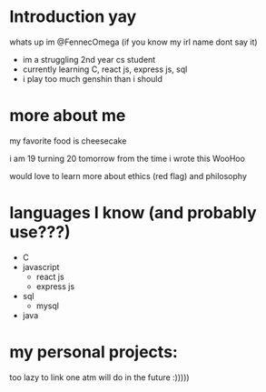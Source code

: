 # Introduction yay
whats up im @FennecOmega (if you know my irl name dont say it)
- im a struggling 2nd year cs student
- currently learning C, react js, express js, sql
- i play too much genshin than i should

# more about me
my favorite food is cheesecake 

i am 19 turning 20 tomorrow from the time i wrote this WooHoo

would love to learn more about ethics (red flag) and philosophy

# languages I know (and probably use???)
- C
- javascript
  - react js
  - express js
- sql
  - mysql
- java

# my personal projects:
too lazy to link one atm will do in the future :))))) 





<!---
FennecOmega/FennecOmega is a ✨ special ✨ repository because its `README.md` (this file) appears on your GitHub profile.
You can click the Preview link to take a look at your changes.
--->
